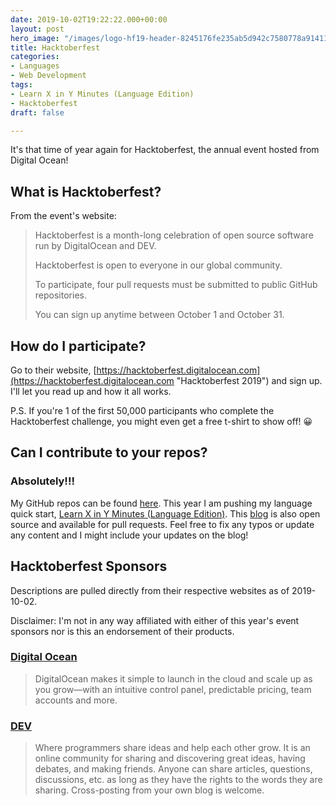```yaml
---
date: 2019-10-02T19:22:22.000+00:00
layout: post
hero_image: "/images/logo-hf19-header-8245176fe235ab5d942c7580778a914110fa06a23c3d55bf40e2d061809d8785.svg"
title: Hacktoberfest
categories:
- Languages
- Web Development
tags:
- Learn X in Y Minutes (Language Edition)
- Hacktoberfest
draft: false

---
```

It's that time of year again for Hacktoberfest, the annual event hosted from Digital Ocean!

## What is Hacktoberfest?

From the event's website:

> Hacktoberfest is a month-long celebration of open source software run by DigitalOcean and DEV.
>
> Hacktoberfest is open to everyone in our global community.
>
> To participate, four pull requests must be submitted to public GitHub repositories.
>
> You can sign up anytime between October 1 and October 31.

## How do I participate?

Go to their website, [https://hacktoberfest.digitalocean.com](https://hacktoberfest.digitalocean.com "Hacktoberfest 2019") and sign up. I'll let you read up and how it all works.

P.S. If you're 1 of the first 50,000 participants who complete the Hacktoberfest challenge, you might even get a free t-shirt to show off! 😀

## Can I contribute to your repos?

### Absolutely!!!

My GitHub repos can be found [here](https://www.github.com/wboka "Wayne Boka's GitHub Repos"). This year I am pushing my language quick start, [Learn X in Y Minutes (Language Edition)](https://www.github.com/wboka/learnxinyminutes-language-edition). This [blog](https://www.github.com/wboka/blog) is also open source and available for pull requests. Feel free to fix any typos or update any content and I might include your updates on the blog!

## Hacktoberfest Sponsors

Descriptions are pulled directly from their respective websites as of 2019-10-02.

Disclaimer: I'm not in any way affiliated with either of this year's event sponsors nor is this an endorsement of their products.

### [Digital Ocean](https://www.digitalocean.com/)

> DigitalOcean makes it simple to launch in the cloud and scale up as you grow—with an intuitive control panel, predictable pricing, team accounts and more.

### [DEV](https://www.dev.to/)

> Where programmers share ideas and help each other grow. It is an online community for sharing and discovering great ideas, having debates, and making friends. Anyone can share articles, questions, discussions, etc. as long as they have the rights to the words they are sharing. Cross-posting from your own blog is welcome.